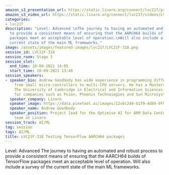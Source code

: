 ```yaml
---
amazon_s3_presentation_url: https://static.linaro.org/connect/lvc21f/presentations/LVC21F-318.pdf
amazon_s3_video_url: https://static.linaro.org/connect/lvc21f/videos/LVC21F-318.mp4
categories:
- lvc21f
description: "Level: Advanced \nThe journey to having an automated and robust process
  to provide a consistent means of ensuring that the AARCH64 builds of TensorFlow
  packages meet an acceptable level of operation.\nWill also include a survey of the
  current state of the main ML frameworks."
image: /assets/images/featured-images/lvc21f/LVC21F-318.png
session_id: LVC21F-318
session_room: Stage 3
session_slot:
  end_time: 10-09-2021 14:05
  start_time: 10-09-2021 13:40
session_speakers:
- speaker_bio: Andrew Goodbody has wide experience in programming different processors
    from small micro-controllers to multi-CPU servers. He has a Masters degree from
    The University of Cambridge in Electrical and Information Sciences and has worked
    for companies such as Psion, Phoenix Technoiogies and Sun Microsystems.
  speaker_company: Linaro
  speaker_image: https://data.pinetool.ai/images/12c6c249-b1f9-4d89-9f99-1e7792e73830.jpeg
  speaker_name: Andrew Goodbody
  speaker_position: Project lead for the Optimise AI for ARM Data Center and Edge
    team at Linaro
session_track: AI/ML
tag: session
tags: AI/ML
title: LVC21F-318 Testing TensorFlow AARCH64 packages
---
```


Level: Advanced 
The journey to having an automated and robust process to provide a consistent means of ensuring that the AARCH64 builds of TensorFlow packages meet an acceptable level of operation.
Will also include a survey of the current state of the main ML frameworks.